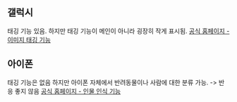 ## 갤럭시
태깅 기능 있음. 하지만 태깅 기능이 메인이 아니라 굉장히 작게 표시됨.
[공식 홈페이지 - 이미지 태깅 기능](https://www.samsung.com/ae/support/mobile-devices/adding-tags-to-pictures-and-videos-on-my-galaxy-phone/)
## 아이폰
태깅 기능은 없음
하지만 아이폰 자체에서 반려동물이나 사람에 대한 분류 가능. -> 반응 좋지 않음
[공식 홈페이지 - 인물 인식 기능](https://support.apple.com/ko-kr/guide/iphone/iph9c7ee918c/ios)
